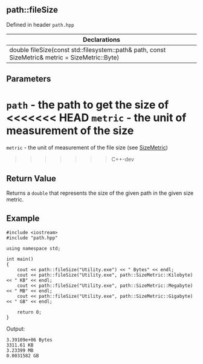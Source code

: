 ## path::fileSize
Defined in header `path.hpp`

| Declarations |
| --- |
| double fileSize(const std::filesystem::path& path, const SizeMetric& metric = SizeMetric::Byte) |

## Parameters
`path` - the path to get the size of \
<<<<<<< HEAD
`metric` - the unit of measurement of the size
=======
`metric` - the unit of measurement of the file size (see [SizeMetric](../Enums/SizeMetric.md))
>>>>>>> C++-dev

## Return Value
Returns a `double` that represents the size of the given path in the given size metric.

## Example
```
#include <iostream>
#include "path.hpp"

using namespace std;

int main()
{
    cout << path::fileSize("Utility.exe") << " Bytes" << endl;
    cout << path::fileSize("Utility.exe", path::SizeMetric::Kilobyte) << " KB" << endl;
    cout << path::fileSize("Utility.exe", path::SizeMetric::Megabyte) << " MB" << endl;
    cout << path::fileSize("Utility.exe", path::SizeMetric::Gigabyte) << " GB" << endl;

    return 0;
}
```
Output:
```
3.39109e+06 Bytes
3311.61 KB
3.23399 MB
0.0031582 GB
```